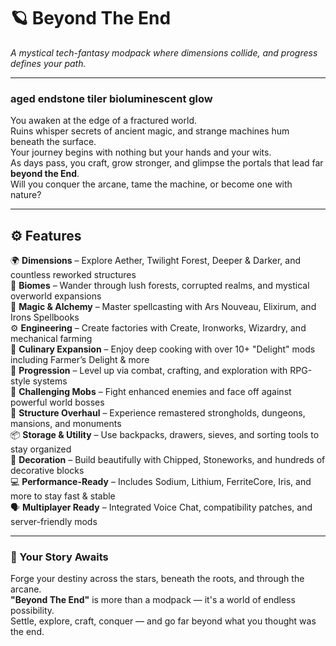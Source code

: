 # 🪐 **Beyond The End**  
*A mystical tech-fantasy modpack where dimensions collide, and progress defines your path.*

---

### aged endstone tiler bioluminescent glow

You awaken at the edge of a fractured world.  
Ruins whisper secrets of ancient magic, and strange machines hum beneath the surface.  
Your journey begins with nothing but your hands and your wits.  
As days pass, you craft, grow stronger, and glimpse the portals that lead far **beyond the End**.  
Will you conquer the arcane, tame the machine, or become one with nature?

---

## ⚙️ Features

🌍 **Dimensions** – Explore Aether, Twilight Forest, Deeper & Darker, and countless reworked structures  
🌲 **Biomes** – Wander through lush forests, corrupted realms, and mystical overworld expansions  
🧪 **Magic & Alchemy** – Master spellcasting with Ars Nouveau, Elixirum, and Irons Spellbooks  
⚙️ **Engineering** – Create factories with Create, Ironworks, Wizardry, and mechanical farming  
🥘 **Culinary Expansion** – Enjoy deep cooking with over 10+ "Delight" mods including Farmer’s Delight & more  
🧠 **Progression** – Level up via combat, crafting, and exploration with RPG-style systems  
👺 **Challenging Mobs** – Fight enhanced enemies and face off against powerful world bosses  
🏰 **Structure Overhaul** – Experience remastered strongholds, dungeons, mansions, and monuments  
📦 **Storage & Utility** – Use backpacks, drawers, sieves, and sorting tools to stay organized  
🎨 **Decoration** – Build beautifully with Chipped, Stoneworks, and hundreds of decorative blocks  
💻 **Performance-Ready** – Includes Sodium, Lithium, FerriteCore, Iris, and more to stay fast & stable  
🗣️ **Multiplayer Ready** – Integrated Voice Chat, compatibility patches, and server-friendly mods

---

### 🌟 Your Story Awaits

Forge your destiny across the stars, beneath the roots, and through the arcane.  
**"Beyond The End"** is more than a modpack — it's a world of endless possibility.  
Settle, explore, craft, conquer — and go far beyond what you thought was the end.
